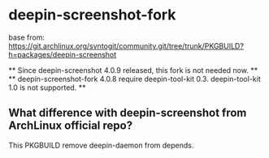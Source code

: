 # deepin-screenshot-fork

base from: https://git.archlinux.org/svntogit/community.git/tree/trunk/PKGBUILD?h=packages/deepin-screenshot

** Since deepin-screenshot 4.0.9 released, this fork is not needed now. **
** deepin-screenshot-fork 4.0.8 require deepin-tool-kit 0.3. deepin-tool-kit 1.0 is not supported. **

## What difference with deepin-screenshot from ArchLinux official repo?

This PKGBUILD remove deepin-daemon from depends.

